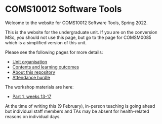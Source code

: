 # COMS10012 Software Tools

Welcome to the website for COMS10012 Software Tools, Spring 2022.

This is the website for the undergraduate unit. If you are on the conversion MSc, you should not use this page, but go to the page for COMSM0085 which is a simplified version of this unit.

Please see the following pages for more details:

  - [Unit organisation](organisation.md)
  - [Contents and learning outcomes](contents.md)
  - [About this repository](repository.md)
  - [Attendance hurdle](hurdle.md)

The workshop materials are here:

  - [Part 1, weeks 13-17](exercises/part1/)

At the time of writing this (9 February), in-person teaching is going ahead but individual staff members and TAs may be absent for health-related reasons on individual days.
